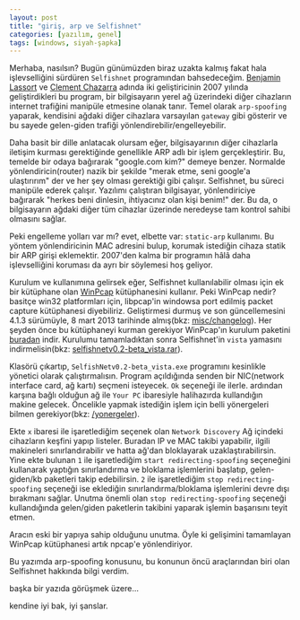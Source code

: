 ```yaml
---
layout: post
title: "giriş, arp ve Selfishnet"
categories: [yazılım, genel]
tags: [windows, siyah-şapka]
---
```


Merhaba, nasılsın? Bugün günümüzden biraz uzakta kalmış fakat hala işlevselliğini sürdüren ````Selfishnet```` programından bahsedeceğim. [Benjamin Lassort](https://linkedin.com/in/lassortbenjamin) ve [Clement Chazarra](https://linkedin.com/in/clement-chazarra-74253310) adında iki geliştiricinin 2007 yılında geliştirdikleri bu program, bir bilgisayarın yerel ağ üzerindeki diğer cihazların internet trafiğini manipüle etmesine olanak tanır. Temel olarak ````arp-spoofing```` yaparak, kendisini ağdaki diğer cihazlara varsayılan ````gateway```` gibi gösterir ve bu sayede gelen-giden trafiği yönlendirebilir/engelleyebilir.

Daha basit bir dille anlatacak olursam eğer, bilgisayarının diğer cihazlarla iletişim kurması gerektiğinde genellikle ARP adlı bir işlem gerçekleştirir. Bu, temelde bir odaya bağırarak "google.com kim?" demeye benzer. Normalde yönlendiricin(router) nazik bir şekilde "merak etme, seni google'a ulaştırırım" der ve her şey olması gerektiği gibi çalışır. Selfishnet, bu süreci manipüle ederek çalışır. Yazılımı çalıştıran bilgisayar, yönlendiriciye bağırarak "herkes beni dinlesin, ihtiyacınız olan kişi benim!" der. Bu da, o bilgisayarın ağdaki diğer tüm cihazlar üzerinde neredeyse tam kontrol sahibi olmasını sağlar.

Peki engelleme yolları var mı? evet, elbette var: ````static-arp```` kullanımı. Bu yöntem yönlendiricinin MAC adresini bulup, korumak istediğin cihaza statik bir ARP girişi eklemektir. 2007'den kalma bir programın hâlâ daha işlevselliğini koruması da ayrı bir söylemesi hoş geliyor.

Kurulum ve kullanımına gelirsek eğer, Selfishnet kullanılabilir olması için ek bir kütüphane olan [WinPcap](https://www.winpcap.org/) kütüphanesini kullanır. Peki WinPcap nedir? basitçe win32 platformları için, libpcap'in windowsa port edilmiş packet capture kütüphanesi diyebiliriz. Geliştirmesi durmuş ve son güncellemesini 4.1.3 sürümüyle, 8 mart 2013 tarihinde almış(bkz: [misc/changelog](https://www.winpcap.org/misc/changelog.htm)). Her şeyden önce bu kütüphaneyi kurman gerekiyor WinPcap'ın kurulum paketini [buradan](https://www.winpcap.org/install/bin/WinPcap_4_1_3.exe) indir. Kurulumu tamamladıktan sonra Selfishnet'in ````vista```` yamasını indirmelisin(bkz: [selfishnetv0.2-beta_vista.rar](http://www.clementchazarra.com/sites/default/files/creadev/selfishnetv0.2-beta_vista.rar)).

Klasörü çıkartıp, ````SelfishNetv0.2-beta_vista.exe```` programını kesinlikle yönetici olarak çalıştırmalısın. Program açıldığında senden bir NIC(network interface card, ağ kartı) seçmeni isteyecek. ````Ok```` seçeneği ile ilerle. ardından karşına bağlı olduğun ağ ile ````Your PC```` ibaresiyle halihazırda kullandığın makine gelecek. Öncelikle yapmak istediğin işlem için belli yönergeleri bilmen gerekiyor(bkz: [/yonergeler](https://files.catbox.moe/nxody0.png)). 

Ekte ````x```` ibaresi ile işaretlediğim seçenek olan ````Network Discovery```` Ağ içindeki cihazların keşfini yapıp listeler. Buradan IP ve MAC takibi yapabilir, ilgili makineleri sınırlandırabilir ve hatta ağ'dan bloklayarak uzaklaştırabilirsin. Yine ekte bulunan ````1```` ile işaretlediğim ````start redirecting-spoofing```` seçeneğini kullanarak yaptığın sınırlandırma ve bloklama işlemlerini başlatıp, gelen-giden/kb paketleri takip edebilirsin. ````2```` ile işaretlediğim ````stop redirecting-spoofing```` seçeneği ise eklediğin sınırlandırma/bloklama işlemlerini devre dışı bırakmanı sağlar. Unutma önemli olan ````stop redirecting-spoofing```` seçeneği kullandığında gelen/giden paketlerin takibini yaparak işlemin başarısını teyit etmen. 

Aracın eski bir yapıya sahip olduğunu unutma. Öyle ki gelişimini tamamlayan WinPcap kütüphanesi artık npcap'e yönlendiriyor.

Bu yazımda arp-spoofing konusunu, bu konunun öncü araçlarından biri olan Selfishnet hakkında bilgi verdim.

başka bir yazıda görüşmek üzere...

kendine iyi bak, iyi şanslar.

